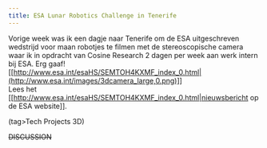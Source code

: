 ```yaml
---
title: ESA Lunar Robotics Challenge in Tenerife
---
```

Vorige week was ik een dagje naar Tenerife om de ESA uitgeschreven wedstrijd voor maan robotjes te filmen met de stereoscopische camera waar ik in opdracht van Cosine Research 2 dagen per week aan werk intern bij ESA. Erg gaaf! 
\
[[http://www.esa.int/esaHS/SEMTOH4KXMF_index_0.html|(http://www.esa.int/images/3dcamera_large,0.png)]]
\
Lees het [[http://www.esa.int/esaHS/SEMTOH4KXMF_index_0.html|nieuwsbericht op de ESA website]].

(tag>Tech Projects 3D)


~~DISCUSSION~~
